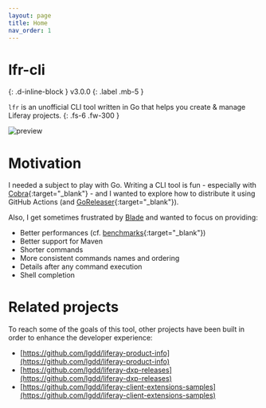 ```yaml
---
layout: page
title: Home
nav_order: 1
---
```


# lfr-cli
{: .d-inline-block }
v3.0.0
{: .label .mb-5 }

`lfr` is an unofficial CLI tool written in Go that helps you create & manage Liferay projects.
{: .fs-6 .fw-300 }

![preview](https://github.com/lgdd/doc-assets/blob/main/liferay-cli/liferay-cli-preview.gif?raw=true)

# Motivation

I needed a subject to play with Go. Writing a CLI tool is fun - especially with [Cobra](https://github.com/spf13/cobra){:target="_blank"} - and I wanted to explore how to distribute it using GitHub Actions (and [GoReleaser](https://github.com/goreleaser/goreleaser){:target="_blank"}).

Also, I get sometimes frustrated by [Blade](https://github.com/liferay/liferay-blade-cli) and wanted to focus on providing:

- Better performances (cf. [benchmarks](https://github.com/lgdd/lfr-cli?tab=readme-ov-file#benchmarks){:target="_blank"})
- Better support for Maven
- Shorter commands
- More consistent commands names and ordering
- Details after any command execution
- Shell completion

# Related projects

To reach some of the goals of this tool, other projects have been built in order to enhance the developer experience:
- [https://github.com/lgdd/liferay-product-info](https://github.com/lgdd/liferay-product-info)
- [https://github.com/lgdd/liferay-dxp-releases](https://github.com/lgdd/liferay-dxp-releases)
- [https://github.com/lgdd/liferay-client-extensions-samples](https://github.com/lgdd/liferay-client-extensions-samples)
